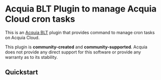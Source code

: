 Acquia BLT Plugin to manage Acquia Cloud cron tasks
====

This is an [Acquia BLT](https://github.com/acquia/blt) plugin that provides command to manage cron tasks on Acquia Cloud.

This plugin is **community-created** and **community-supported**. Acquia does not provide any direct support for this software or provide any warranty as to its stability.

## Quickstart

